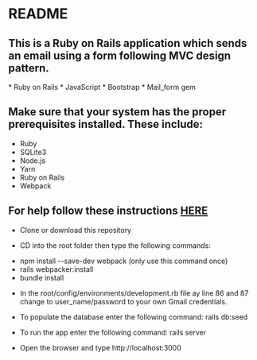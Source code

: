 # README

<h2>This is a Ruby on Rails application which sends an email using a form following MVC design pattern.</h2>
* Ruby on Rails
* JavaScript
* Bootstrap
* Mail_form gem


<h2>Make sure that your system has the proper prerequisites installed. These include:</h2>
<ul>
<li>Ruby</li>
<li>SQLite3</li>
<li>Node.js</li>
<li>Yarn</li>
<li>Ruby on Rails</li>
<li>Webpack</li>
</ul>
<h2>For help follow these instructions <a href="https://guides.rubyonrails.org/getting_started.html">HERE</a></h2>

* Clone or download this repository

* CD into the root folder then type the following commands:
<ul>
<li>npm install --save-dev webpack (only use this command once)</li>
<li>rails webpacker:install</li>
<li>bundle install</li>
</ul>

* In the root/config/environments/development.rb file ay line 86 and 87 change to user_name/password to your own Gmail credentials.
* To populate the database enter the following command: rails db:seed
* To run the app enter the following command: rails server

* Open the browser and type http://localhost:3000
